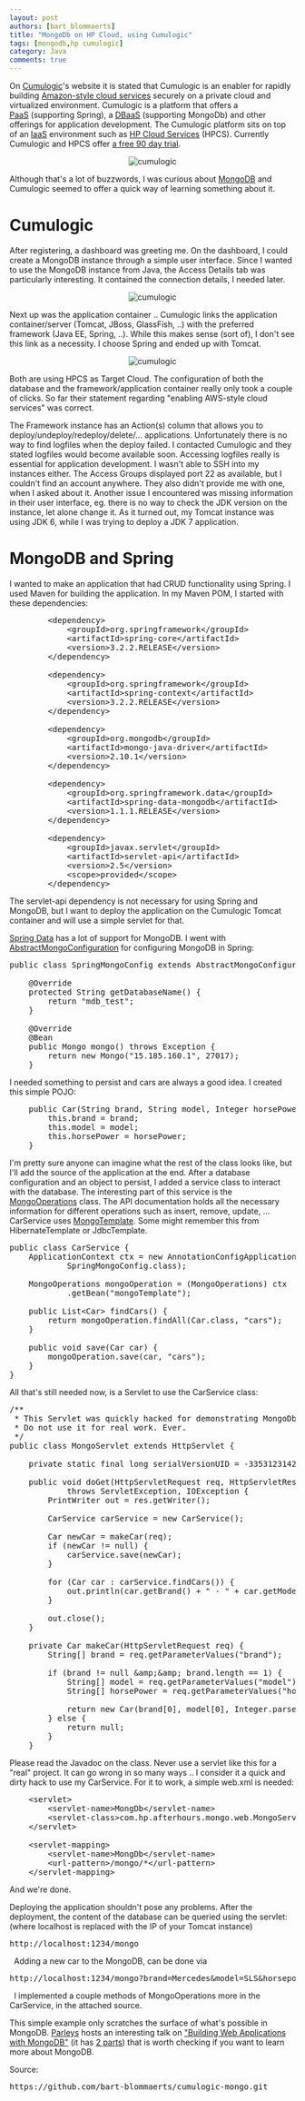 ```yaml
---
layout: post
authors: [bart_blommaerts]
title: "MongoDb on HP Cloud, using Cumulogic"
tags: [mongodb,hp cumulogic]
category: Java
comments: true
---
```


On <a title="Cumulogic" href="http://www.cumulogic.com/" target="_blank">Cumulogic</a>'s website it is stated that Cumulogic is an enabler for rapidly building <a title="AWS" href="http://aws.amazon.com/" target="_blank">Amazon-style cloud services</a> securely on a private cloud and virtualized environment. Cumulogic is a platform that offers a <a title="PaaS" href="http://en.wikipedia.org/wiki/Platform_as_a_service" target="_blank">PaaS</a> (supporting Spring), a <a title="DBaaS" href="http://en.wikipedia.org/wiki/Cloud_database" target="_blank">DBaaS</a> (supporting MongoDb) and other offerings for application development. The Cumulogic platform sits on top of an <a title="IaaS" href="http://en.wikipedia.org/wiki/Cloud_computing#Infrastructure_as_a_service_.28IaaS.29" target="_blank">IaaS</a> environment such as <a title="HPCS" href="https://www.hpcloud.com/" target="_blank">HP Cloud Services</a> (HPCS). Currently Cumulogic and HPCS offer <a title="Cumulogic on HPCS" href="http://hpcloud.cumulogic.com/cl/" target="_blank">a free 90 day trial</a>.

<p style="text-align: center;">  
  <img class="image fit" alt="cumulogic" src="/img/older/hpcs.jpg">
</p>

Although that's a lot of buzzwords, I was curious about <a title="MongoDb" href=" http://www.mongodb.org/" target="_blank">MongoDB</a> and Cumulogic seemed to offer a quick way of learning something about it.
<h1>Cumulogic</h1>
After registering, a dashboard was greeting me. On the dashboard, I could create a MongoDB instance through a simple user interface. Since I wanted to use the MongoDB instance from Java, the Access Details tab was particularly interesting. It contained the connection details, I needed later.

<p style="text-align: center;">  
  <img class="image fit" alt="cumulogic" src="/img/older/mongo1.jpg">
</p>

Next up was the application container .. Cumulogic links the application container/server (Tomcat, JBoss, GlassFish, ..) with the preferred framework (Java EE, Spring, ..). While this makes sense (sort of), I don't see this link as a necessity. I choose Spring and ended up with Tomcat.

<p style="text-align: center;">  
  <img class="image fit" alt="cumulogic" src="/img/older/tomcat.jpg">
</p>

Both are using HPCS as Target Cloud. The configuration of both the database and the framework/application container really only took a couple of clicks. So far their statement regarding "enabling AWS-style cloud services" was correct.

The Framework instance has an Action(s) column that allows you to deploy/undeploy/redeploy/delete/... applications. Unfortunately there is no way to find logfiles when the deploy failed. I contacted Cumulogic and they stated logfiles would become available soon. Accessing logfiles really is essential for application development. I wasn't able to SSH into my instances either. The Access Groups displayed port 22 as available, but I couldn't find an account anywhere. They also didn't provide me with one, when I asked about it. Another issue I encountered was missing information in their user interface, eg. there is no way to check the JDK version on the instance, let alone change it. As it turned out, my Tomcat instance was using JDK 6, while I was trying to deploy a JDK 7 application.
<h1>MongoDB and Spring</h1>
I wanted to make an application that had CRUD functionality using Spring. I used Maven for building the application. In my Maven POM, I started with these dependencies:

<pre>
        &lt;dependency&gt;
            &lt;groupId&gt;org.springframework&lt;/groupId&gt;
            &lt;artifactId&gt;spring-core&lt;/artifactId&gt;
            &lt;version&gt;3.2.2.RELEASE&lt;/version&gt;
        &lt;/dependency&gt;

        &lt;dependency&gt;
            &lt;groupId&gt;org.springframework&lt;/groupId&gt;
            &lt;artifactId&gt;spring-context&lt;/artifactId&gt;
            &lt;version&gt;3.2.2.RELEASE&lt;/version&gt;
        &lt;/dependency&gt;

        &lt;dependency&gt;
            &lt;groupId&gt;org.mongodb&lt;/groupId&gt;
            &lt;artifactId&gt;mongo-java-driver&lt;/artifactId&gt;
            &lt;version&gt;2.10.1&lt;/version&gt;
        &lt;/dependency&gt;

        &lt;dependency&gt;
            &lt;groupId&gt;org.springframework.data&lt;/groupId&gt;
            &lt;artifactId&gt;spring-data-mongodb&lt;/artifactId&gt;
            &lt;version&gt;1.1.1.RELEASE&lt;/version&gt;
        &lt;/dependency&gt;

        &lt;dependency&gt;
            &lt;groupId&gt;javax.servlet&lt;/groupId&gt;
            &lt;artifactId&gt;servlet-api&lt;/artifactId&gt;
            &lt;version&gt;2.5&lt;/version&gt;
            &lt;scope&gt;provided&lt;/scope&gt;
        &lt;/dependency&gt;
</pre>

The servlet-api dependency is not necessary for using Spring and MongoDB, but I want to deploy the application on the Cumulogic Tomcat container and will use a simple servlet for that.

<a title="Spring Data" href="http://www.springsource.org/taxonomy/term/29" target="_blank">Spring Data</a> has a lot of support for MongoDB. I went with <a title="AbstractMongoConfiguration" href="http://static.springsource.org/spring-data/data-document/docs/1.0.0.BUILD-SNAPSHOT/spring-data-mongodb/apidocs/org/springframework/data/document/mongodb/config/AbstractMongoConfiguration.html" target="_blank">AbstractMongoConfiguration</a> for configuring MongoDB in Spring:

<pre>
public class SpringMongoConfig extends AbstractMongoConfiguration {

    @Override
    protected String getDatabaseName() {
        return &quot;mdb_test&quot;;
    }

    @Override
    @Bean
    public Mongo mongo() throws Exception {
        return new Mongo(&quot;15.185.160.1&quot;, 27017);
    }
</pre>

I needed something to persist and cars are always a good idea. I created this simple POJO:

<pre>
    public Car(String brand, String model, Integer horsePower) {
        this.brand = brand;
        this.model = model;
        this.horsePower = horsePower;
    }
</pre>

I'm pretty sure anyone can imagine what the rest of the class looks like, but I'll add the source of the application at the end. After a database configuration and an object to persist, I added a service class to interact with the database. The interesting part of this service is the <a title="MongoOperations" href="http://static.springsource.org/spring-data/mongodb/docs/current/api/org/springframework/data/mongodb/core/MongoOperations.html" target="_blank">MongoOperations</a> class. The API documentation holds all the necessary information for different operations such as insert, remove, update, ... CarService uses <a href="http://static.springsource.org/spring-data/mongodb/docs/current/api/org/springframework/data/mongodb/core/MongoTemplate.html" title="MongoTemplate" target="_blank">MongoTemplate</a>. Some might remember this from HibernateTemplate or JdbcTemplate.

<pre>
public class CarService {
    ApplicationContext ctx = new AnnotationConfigApplicationContext(
            SpringMongoConfig.class);

    MongoOperations mongoOperation = (MongoOperations) ctx
            .getBean(&quot;mongoTemplate&quot;);

    public List&lt;Car&gt; findCars() {
        return mongoOperation.findAll(Car.class, &quot;cars&quot;);
    }

    public void save(Car car) {
        mongoOperation.save(car, &quot;cars&quot;);
    }
}
</pre>

All that's still needed now, is a Servlet to use the CarService class:

<pre>
/**
 * This Servlet was quickly hacked for demonstrating MongoDb.&lt;br /&gt;
 * Do not use it for real work. Ever.
 */
public class MongoServlet extends HttpServlet {

    private static final long serialVersionUID = -3353123142320733735L;

    public void doGet(HttpServletRequest req, HttpServletResponse res)
            throws ServletException, IOException {
        PrintWriter out = res.getWriter();

        CarService carService = new CarService();

        Car newCar = makeCar(req);
        if (newCar != null) {
            carService.save(newCar);
        }

        for (Car car : carService.findCars()) {
            out.println(car.getBrand() + &quot; - &quot; + car.getModel() + &quot; - &quot; + car.getHorsePower());
        }

        out.close();
    }

    private Car makeCar(HttpServletRequest req) {
        String[] brand = req.getParameterValues(&quot;brand&quot;);

        if (brand != null &amp;amp;&amp;amp; brand.length == 1) {
            String[] model = req.getParameterValues(&quot;model&quot;);
            String[] horsePower = req.getParameterValues(&quot;horsepower&quot;);

            return new Car(brand[0], model[0], Integer.parseInt(horsePower[0]));
        } else {
            return null;
        }
    }
</pre>

Please read the Javadoc on the class. Never use a servlet like this for a "real" project. It can go wrong in so many ways .. I consider it a quick and dirty hack to use my CarService. For it to work, a simple web.xml is needed:

<pre>
    &lt;servlet&gt;
        &lt;servlet-name&gt;MongDb&lt;/servlet-name&gt;
        &lt;servlet-class&gt;com.hp.afterhours.mongo.web.MongoServlet&lt;/servlet-class&gt;
    &lt;/servlet&gt;

    &lt;servlet-mapping&gt;
        &lt;servlet-name&gt;MongDb&lt;/servlet-name&gt;
        &lt;url-pattern&gt;/mongo/*&lt;/url-pattern&gt;
    &lt;/servlet-mapping&gt;
</pre>

And we're done.

Deploying the application shouldn't pose any problems. After the deployment, the content of the database can be queried using the servlet: (where localhost is replaced with the IP of your Tomcat instance)
<pre>http://localhost:1234/mongo</pre>
&nbsp;
Adding a new car to the MongoDB, can be done via
<pre>http://localhost:1234/mongo?brand=Mercedes&amp;model=SLS&amp;horsepower=583</pre>
&nbsp;
I implemented a couple methods of MongoOperations more in the CarService, in the attached source.

This simple example only scratches the surface of what's possible in MongoDB. <a title="Parleys" href="http://www.parleys.com/" target="_blank">Parleys</a> hosts an interesting talk on <a title="MongoDB" href="http://parleys.com/#st=5&amp;id=2219&amp;sl=1" target="_blank">"Building Web Applications with MongoDB"</a> (it has <a title="MongoDB" href="http://parleys.com/#st=5&amp;id=2220" target="_blank">2 parts</a>) that is worth checking if you want to learn more about MongoDB.

Source: 
<pre>
https://github.com/bart-blommaerts/cumulogic-mongo.git
</pre>